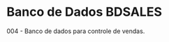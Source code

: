 <html>
  <body>
    <h1>Banco de Dados BDSALES</h1>
    <p>004 - Banco de dados para controle de vendas.</p>
  </body>
</html>
